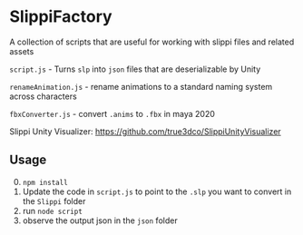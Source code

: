 ﻿# SlippiFactory
A collection of scripts that are useful for working with slippi files and related assets


`script.js` - Turns `slp` into `json` files that are deserializable  by Unity

`renameAnimation.js` - rename animations to a standard naming system across characters

`fbxConverter.js` - convert `.anims` to `.fbx` in maya 2020

Slippi Unity Visualizer: https://github.com/true3dco/SlippiUnityVisualizer

## Usage
0. `npm install`
1. Update the code in `script.js` to point to the `.slp` you want to convert in the `Slippi` folder
2. run `node script`
3. observe the output json in the `json` folder
